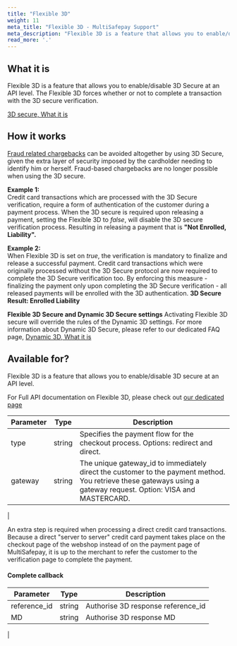 ```yaml
---
title: "Flexible 3D"
weight: 11
meta_title: "Flexible 3D - MultiSafepay Support"
meta_description: "Flexible 3D is a feature that allows you to enable/disable 3D secure at an API level. The Flexible 3D forces whether or not to complete a transaction with the 3D secure verification."
read_more: '.'
---
```


## What it is

Flexible 3D is a feature that allows you to enable/disable 3D Secure at an API level. The Flexible 3D forces whether or not to complete a transaction with the 3D secure verification.

[3D secure, What it is](/payment-methods/creditcards/what-is-3d-secure/)

## How it works

[Fraud related chargebacks](/payment-methods/creditcards/what-is-a-chargeback/) can be avoided altogether by using 3D Secure, given the extra layer of security imposed by the cardholder needing to identify him or herself. Fraud-based chargebacks are no longer possible when using the 3D secure.

**Example 1:**  
Credit card transactions which are processed with the 3D Secure verification, require a form of authentication of the customer during a payment process. When the 3D secure is required upon releasing a payment, setting the Flexible 3D to _false_, will disable the 3D secure verification process. Resulting in releasing a payment that is **"Not Enrolled, Liability".**

**Example 2:**   
When Flexible 3D is set on _true_, the verification is mandatory to finalize and release a successful payment. Credit card transactions which were originally processed without the 3D Secure protocol are now required to complete the 3D Secure verification too. By enforcing this measure - finalizing the payment only upon completing the 3D Secure verification - all released payments will be enrolled with the 3D authentication. **3D Secure Result: Enrolled Liability**

**Flexible 3D Secure and Dynamic 3D Secure settings**
Activating Flexible 3D secure will override the rules of the Dynamic 3D settings. For more information about Dynamic 3D Secure, please refer to our dedicated FAQ page, [Dynamic 3D, What it is](/tools/server2server/3d-dynamics/)

## Available for?

Flexible 3D is a feature that allows you to enable/disable 3D secure at an API level. 

For Full API documentation on Flexible 3D, please check out [our dedicated page](/api/#flexible-3d)

| Parameter                      | Type      | Description |
|--------------------------------|-----------|-----------------------------------------------------------------------------------------|
| type               | string |  Specifies the payment flow for the checkout process. Options: redirect and direct. |
| gateway            | string | The unique gateway_id to immediately direct the customer to the payment method. You retrieve these gateways using a gateway request. Option: VISA and MASTERCARD. |
| 

An extra step is required when processing a direct credit card transactions. Because a direct "server to server" credit card payment takes place on the checkout page of the webshop instead of on the payment page of MultiSafepay, it is up to the merchant to refer the customer to the verification page to complete the payment.

#### Complete callback

| Parameter                      | Type      | Description |
|--------------------------------|-----------|-----------------------------------------------------------------------------------------|
| reference_id      | string | Authorise 3D response reference_id |
| MD                | string | Authorise 3D response MD  |
|








